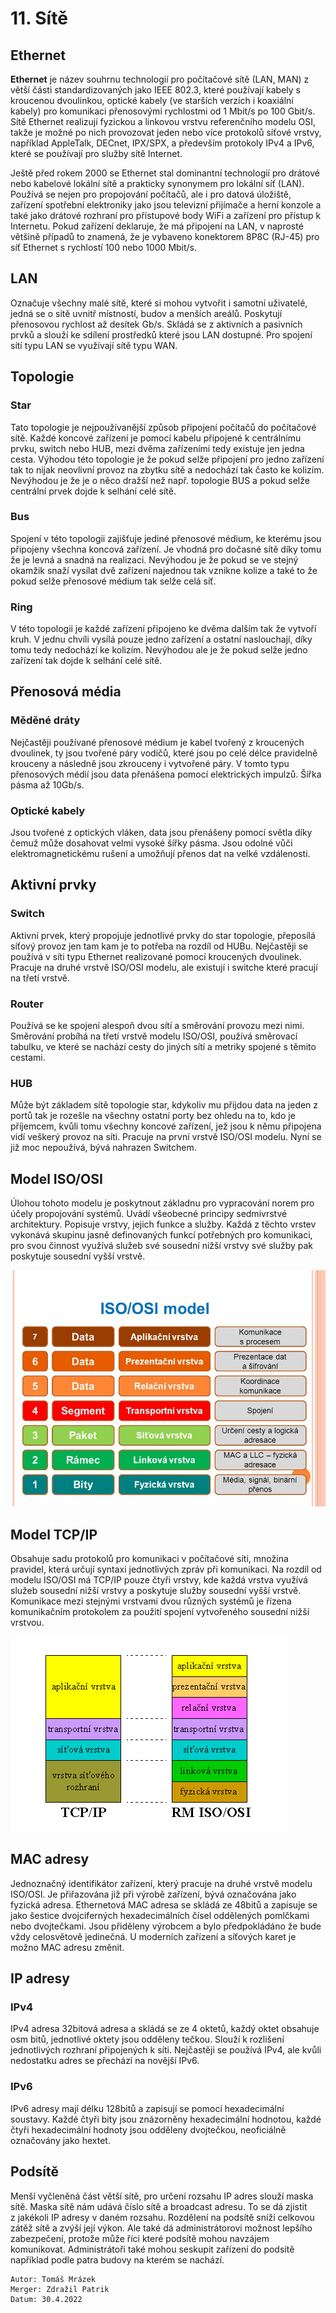# 11. Sítě

## Ethernet

**Ethernet** je název souhrnu technologií pro počítačové sítě (LAN, MAN) z větší části
standardizovaných jako IEEE 802.3, které používají kabely s kroucenou dvoulinkou, optické kabely (ve
starších verzích i koaxiální kabely) pro komunikaci přenosovými rychlostmi od 1 Mbit/s po 100 Gbit/s.
Sítě Ethernet realizují fyzickou a linkovou vrstvu referenčního modelu OSI, takže je možné po nich
provozovat jeden nebo více protokolů síťové vrstvy, například AppleTalk, DECnet, IPX/SPX, a především
protokoly IPv4 a IPv6, které se používají pro služby sítě Internet.


Ještě před rokem 2000 se Ethernet stal dominantní technologií pro drátové nebo kabelové lokální sítě a
prakticky synonymem pro lokální síť (LAN). Používá se nejen pro propojování počítačů, ale i pro datová
úložiště, zařízení spotřební elektroniky jako jsou televizní přijímače a herní konzole a také jako drátové
rozhraní pro přístupové body WiFi a zařízení pro přístup k Internetu. Pokud zařízení deklaruje, že má
připojení na LAN, v naprosté většině případů to znamená, že je vybaveno konektorem 8P8C (RJ-45) pro
síť Ethernet s rychlostí 100 nebo 1000 Mbit/s.


## LAN
Označuje všechny malé sítě, které si mohou vytvořit i samotní uživatelé, 
jedná se o sítě uvnitř místností, budov a menších areálů. 
Poskytují přenosovou rychlost až desítek Gb/s. Skládá se z aktivních 
a pasivních prvků a slouží ke sdílení prostředků které jsou LAN dostupné. 
Pro spojení sítí typu LAN se využívají sítě typu WAN.

## Topologie
### Star
Tato topologie je nejpoužívanější způsob připojení počítačů do počítačové sítě. Každé koncové zařízení je pomocí kabelu připojené k centrálnímu prvku, 
switch nebo HUB, mezi dvěma zařízeními tedy existuje jen jedna cesta. Výhodou této 
topologie je že pokud selže připojení pro jedno zařízení tak to nijak neovlivní provoz na zbytku 
sítě a nedochází tak často ke kolizím. Nevýhodou je že je o něco dražší než např. 
topologie BUS a pokud selže centrální prvek dojde k selhání celé sítě.

### Bus
Spojení v této topologii zajišťuje jediné přenosové médium, ke kterému jsou připojeny všechna koncová zařízení. 
Je vhodná pro dočasné sítě díky tomu že je levná a snadná na realizaci. 
Nevýhodou je že pokud se ve stejný okamžik snaží vysílat dvě zařízení najednou 
tak vznikne kolize a také to že pokud selže přenosové médium tak selže celá síť.

### Ring
V této topologii je každé zařízení připojeno ke dvěma dalším tak že vytvoří kruh. 
V jednu chvíli vysílá pouze jedno zařízení a ostatní naslouchají, díky tomu tedy 
nedochází ke kolizím. Nevýhodou ale je že pokud selže jedno zařízení tak dojde k selhání celé sítě.

## Přenosová média

### Měděné dráty
Nejčastěji používané přenosové médium je kabel tvořený z kroucených dvoulinek, 
ty jsou tvořené páry vodičů, které jsou po celé délce pravidelně krouceny a následně jsou zkrouceny 
i vytvořené páry. V tomto typu přenosových médií jsou data přenášena pomocí elektrických impulzů. 
Šířka pásma až 10Gb/s.

### Optické kabely
Jsou tvořené z optických vláken, data jsou přenášeny pomocí světla díky čemuž může 
dosahovat velmi vysoké šířky pásma. Jsou odolné vůči elektromagnetickému rušení a 
umožňují přenos dat na velké vzdálenosti.

## Aktivní prvky

### Switch
Aktivní prvek, který propojuje jednotlivé prvky do star topologie, 
přeposílá síťový provoz jen tam kam je to potřeba na rozdíl od HUBu. 
Nejčastěji se používá v síti typu Ethernet realizované pomocí kroucených dvoulinek. 
Pracuje na druhé vrstvě ISO/OSI modelu, ale existují i switche které pracují na třetí vrstvě.

### Router
Používá se ke spojení alespoň dvou sítí a směrování provozu mezi nimi. 
Směrování probíhá na třetí vrstvě modelu ISO/OSI, používá směrovací tabulku, 
ve které se nachází cesty do jiných sítí a metriky spojené s těmito cestami.

### HUB
Může být základem sítě topologie star, kdykoliv mu přijdou data na jeden z 
portů tak je rozešle na všechny ostatní porty bez ohledu na to, kdo je 
příjemcem, kvůli tomu všechny koncové zařízení, jež jsou k němu připojena vidí 
veškerý provoz na síti. Pracuje na první vrstvě ISO/OSI modelu. 
Nyní se již moc nepoužívá, bývá nahrazen Switchem.

## Model ISO/OSI
Úlohou tohoto modelu je poskytnout základnu pro vypracování norem pro účely propojování systémů. 
Uvádí všeobecné principy sedmivrstvé architektury. Popisuje vrstvy, jejich funkce a služby. 
Každá z těchto vrstev vykonává skupinu jasně definovaných funkcí potřebných pro komunikaci, 
pro svou činnost využívá služeb své sousední nižší vrstvy své služby pak poskytuje sousední vyšší vrstvě.

![model ISO/OSI](images/iso.jpg)

## Model TCP/IP
Obsahuje sadu protokolů pro komunikaci v počítačové síti, množina pravidel, 
která určují syntaxi jednotlivých zpráv při komunikaci. Na rozdíl od modelu ISO/OSI 
má TCP/IP pouze čtyři vrstvy, kde každá vrstva využívá služeb sousední nižší vrstvy 
a poskytuje služby sousední vyšší vrstvě. Komunikace mezi stejnými vrstvami dvou 
různých systémů je řízena komunikačním protokolem za použití spojení vytvořeného sousední nižší vrstvou.

![model TCP/IP](images/tcp.gif)

## MAC adresy

Jednoznačný identifikátor zařízení, který pracuje na druhé vrstvě modelu ISO/OSI. 
Je přiřazována již při výrobě zařízení, bývá označována jako fyzická adresa. 
Ethernetová MAC adresa se skládá ze 48bitů a zapisuje se jako šestice dvojciferných hexadecimálních čísel 
oddělených pomlčkami nebo dvojtečkami. Jsou přiděleny výrobcem a bylo předpokládáno 
že bude vždy celosvětově jedinečná. U moderních zařízení a síťových karet je možno MAC adresu změnit.

## IP adresy

### IPv4
IPv4 adresa 32bitová adresa a skládá se ze 4 oktetů, každý oktet obsahuje osm bitů, 
jednotlivé oktety jsou odděleny tečkou. Slouží k rozlišení jednotlivých rozhraní 
připojených k síti. Nejčastěji se používá IPv4, ale kvůli nedostatku adres se přechází na novější IPv6.

### IPv6
IPv6 adresy mají délku 128bitů a zapisují se pomocí hexadecimální soustavy. 
Každé čtyři bity jsou znázorněny hexadecimální hodnotou, každé čtyři 
hexadecimální hodnoty jsou odděleny dvojtečkou, neoficiálně označovány jako hextet.

## Podsítě
Menší vyčleněná část větší sítě, pro určení rozsahu IP adres slouží maska sítě. 
Maska sítě nám udává číslo sítě a broadcast adresu. To se dá zjistit z jakékoli IP 
adresy v daném rozsahu. Rozdělení na podsítě sníží celkovou zátěž sítě a zvýší její výkon. 
Ale také dá administrátorovi možnost lepšího zabezpečení, protože může říci které 
podsítě mohou navzájem komunikovat. Administrátoři také mohou seskupit zařízení 
do podsítě například podle patra budovy na kterém se nachází.

```
Autor: Tomáš Mrázek
Merger: Zdražil Patrik
Datum: 30.4.2022
```